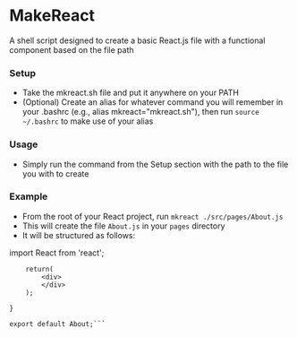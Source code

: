 # MakeReact
A shell script designed to create a basic React.js file with a functional component based on the file path

### Setup
* Take the mkreact.sh file and put it anywhere on your PATH
* (Optional) Create an alias for whatever command you will remember in your .bashrc (e.g., alias mkreact="mkreact.sh"), then run `source ~/.bashrc` to make use of your alias

### Usage
* Simply run the command from the Setup section with the path to the file you with to create

### Example
* From the root of your React project, run `mkreact ./src/pages/About.js`
* This will create the file `About.js` in your `pages` directory
* It will be structured as follows:

import React from 'react';

```function About() {
	return(
		<div>
		</div>
	);

}

export default About;```
